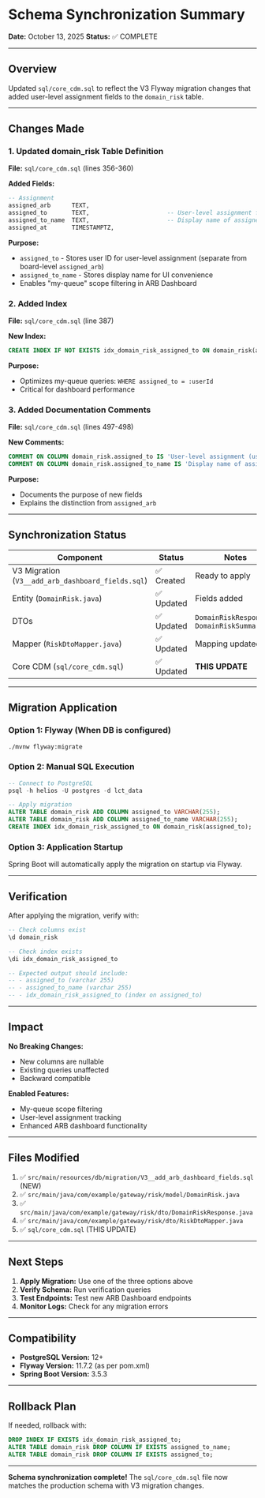 # Schema Synchronization Summary

**Date:** October 13, 2025
**Status:** ✅ COMPLETE

---

## Overview

Updated `sql/core_cdm.sql` to reflect the V3 Flyway migration changes that added user-level assignment fields to the `domain_risk` table.

---

## Changes Made

### 1. Updated domain_risk Table Definition

**File:** `sql/core_cdm.sql` (lines 356-360)

**Added Fields:**
```sql
-- Assignment
assigned_arb      TEXT,
assigned_to       TEXT,                      -- User-level assignment for my-queue scope
assigned_to_name  TEXT,                      -- Display name of assigned user
assigned_at       TIMESTAMPTZ,
```

**Purpose:**
- `assigned_to` - Stores user ID for user-level assignment (separate from board-level `assigned_arb`)
- `assigned_to_name` - Stores display name for UI convenience
- Enables "my-queue" scope filtering in ARB Dashboard

### 2. Added Index

**File:** `sql/core_cdm.sql` (line 387)

**New Index:**
```sql
CREATE INDEX IF NOT EXISTS idx_domain_risk_assigned_to ON domain_risk(assigned_to);
```

**Purpose:**
- Optimizes my-queue queries: `WHERE assigned_to = :userId`
- Critical for dashboard performance

### 3. Added Documentation Comments

**File:** `sql/core_cdm.sql` (lines 497-498)

**New Comments:**
```sql
COMMENT ON COLUMN domain_risk.assigned_to IS 'User-level assignment (user ID) for my-queue scope filtering';
COMMENT ON COLUMN domain_risk.assigned_to_name IS 'Display name of assigned user for UI';
```

**Purpose:**
- Documents the purpose of new fields
- Explains the distinction from `assigned_arb`

---

## Synchronization Status

| Component | Status | Notes |
|-----------|--------|-------|
| V3 Migration (`V3__add_arb_dashboard_fields.sql`) | ✅ Created | Ready to apply |
| Entity (`DomainRisk.java`) | ✅ Updated | Fields added |
| DTOs | ✅ Updated | `DomainRiskResponse`, `DomainRiskSummaryDto` |
| Mapper (`RiskDtoMapper.java`) | ✅ Updated | Mapping updated |
| Core CDM (`sql/core_cdm.sql`) | ✅ Updated | **THIS UPDATE** |

---

## Migration Application

### Option 1: Flyway (When DB is configured)

```bash
./mvnw flyway:migrate
```

### Option 2: Manual SQL Execution

```sql
-- Connect to PostgreSQL
psql -h helios -U postgres -d lct_data

-- Apply migration
ALTER TABLE domain_risk ADD COLUMN assigned_to VARCHAR(255);
ALTER TABLE domain_risk ADD COLUMN assigned_to_name VARCHAR(255);
CREATE INDEX idx_domain_risk_assigned_to ON domain_risk(assigned_to);
```

### Option 3: Application Startup

Spring Boot will automatically apply the migration on startup via Flyway.

---

## Verification

After applying the migration, verify with:

```sql
-- Check columns exist
\d domain_risk

-- Check index exists
\di idx_domain_risk_assigned_to

-- Expected output should include:
-- - assigned_to (varchar 255)
-- - assigned_to_name (varchar 255)
-- - idx_domain_risk_assigned_to (index on assigned_to)
```

---

## Impact

**No Breaking Changes:**
- New columns are nullable
- Existing queries unaffected
- Backward compatible

**Enabled Features:**
- My-queue scope filtering
- User-level assignment tracking
- Enhanced ARB dashboard functionality

---

## Files Modified

1. ✅ `src/main/resources/db/migration/V3__add_arb_dashboard_fields.sql` (NEW)
2. ✅ `src/main/java/com/example/gateway/risk/model/DomainRisk.java`
3. ✅ `src/main/java/com/example/gateway/risk/dto/DomainRiskResponse.java`
4. ✅ `src/main/java/com/example/gateway/risk/dto/RiskDtoMapper.java`
5. ✅ `sql/core_cdm.sql` (THIS UPDATE)

---

## Next Steps

1. **Apply Migration:** Use one of the three options above
2. **Verify Schema:** Run verification queries
3. **Test Endpoints:** Test new ARB Dashboard endpoints
4. **Monitor Logs:** Check for any migration errors

---

## Compatibility

- **PostgreSQL Version:** 12+
- **Flyway Version:** 11.7.2 (as per pom.xml)
- **Spring Boot Version:** 3.5.3

---

## Rollback Plan

If needed, rollback with:

```sql
DROP INDEX IF EXISTS idx_domain_risk_assigned_to;
ALTER TABLE domain_risk DROP COLUMN IF EXISTS assigned_to_name;
ALTER TABLE domain_risk DROP COLUMN IF EXISTS assigned_to;
```

---

**Schema synchronization complete!** The `sql/core_cdm.sql` file now matches the production schema with V3 migration changes.
